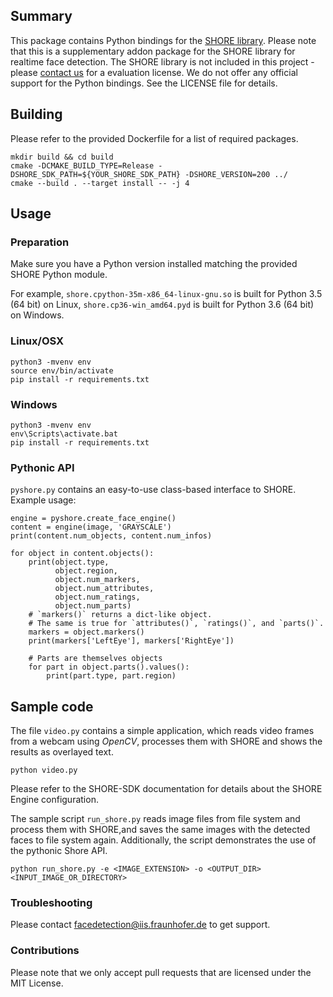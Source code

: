 ## Summary
This package contains Python bindings for the [SHORE library](https://www.iis.fraunhofer.de/shore).
Please note that this is a supplementary addon package for the SHORE library for realtime face detection. 
The SHORE library is not included in this  project - please [contact us](mailto:facedetection@iis.fraunhofer.de) for a evaluation license. 
We do not offer any official support for the Python bindings. See the LICENSE file for details.

## Building
Please refer to the provided Dockerfile for a list of required packages. 
```
mkdir build && cd build
cmake -DCMAKE_BUILD_TYPE=Release -DSHORE_SDK_PATH=${YOUR_SHORE_SDK_PATH} -DSHORE_VERSION=200 ../
cmake --build . --target install -- -j 4
```
## Usage

### Preparation
Make sure you have a Python version installed matching the provided
SHORE Python module.

For example, `shore.cpython-35m-x86_64-linux-gnu.so` is built for Python 3.5
(64 bit) on Linux, `shore.cp36-win_amd64.pyd` is built for Python 3.6 (64 bit)
on Windows.


### Linux/OSX
```
python3 -mvenv env
source env/bin/activate
pip install -r requirements.txt
```
### Windows
```
python3 -mvenv env
env\Scripts\activate.bat
pip install -r requirements.txt
```

### Pythonic API

`pyshore.py` contains an easy-to-use class-based interface to SHORE. Example usage:

```
engine = pyshore.create_face_engine()
content = engine(image, 'GRAYSCALE')
print(content.num_objects, content.num_infos)

for object in content.objects():
    print(object.type,
          object.region,
          object.num_markers, 
          object.num_attributes, 
          object.num_ratings, 
          object.num_parts)
    # `markers()` returns a dict-like object. 
    # The same is true for `attributes()`, `ratings()`, and `parts()`.
    markers = object.markers()
    print(markers['LeftEye'], markers['RightEye'])
    
    # Parts are themselves objects
    for part in object.parts().values():
        print(part.type, part.region)
```

## Sample code

The file `video.py` contains a simple application, which reads video frames
from a webcam using *OpenCV*, processes them with SHORE and shows the results
as overlayed text.
```
python video.py
```
Please refer to the SHORE-SDK documentation for details about the SHORE Engine
configuration.

The sample script `run_shore.py` reads image files from file system and process them with SHORE,and 
saves the same images with the detected faces to file system again. Additionally, the script 
demonstrates the use of the pythonic Shore API.

```
python run_shore.py -e <IMAGE_EXTENSION> -o <OUTPUT_DIR> <INPUT_IMAGE_OR_DIRECTORY>
```

### Troubleshooting

Please contact [facedetection@iis.fraunhofer.de](mailto:facedetection@iis.fraunhofer.de) to get support.

### Contributions
Please note that we only accept pull requests that are licensed under the MIT License.

